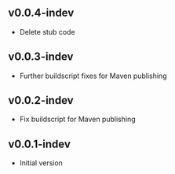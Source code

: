 v0.0.4-indev
------------
* Delete stub code

v0.0.3-indev
------------
* Further buildscript fixes for Maven publishing

v0.0.2-indev
------------
* Fix buildscript for Maven publishing

v0.0.1-indev
------------
* Initial version
